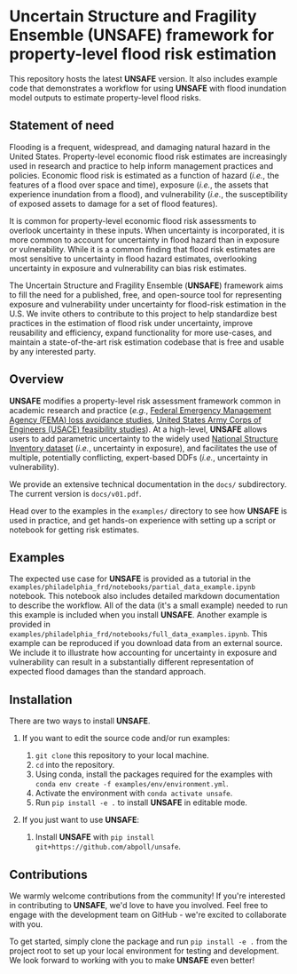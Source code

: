 # Uncertain Structure and Fragility Ensemble (**UNSAFE**) framework for property-level flood risk estimation

This repository hosts the latest **UNSAFE** version.
It also includes example code that demonstrates a workflow for using **UNSAFE** with flood inundation model outputs to estimate property-level flood risks.

## Statement of need

Flooding is a frequent, widespread, and damaging natural hazard in the United States.
Property-level economic flood risk estimates are increasingly used in research and practice to help inform management practices and policies.
Economic flood risk is estimated as a function of hazard (_i.e._, the features of a flood over space and time), exposure (_i.e._, the assets that experience inundation from a flood), and vulnerability (_i.e._, the susceptibility of exposed assets to damage for a set of flood features).

It is common for property-level economic flood risk assessments to overlook uncertainty in these inputs.
When uncertainty is incorporated, it is more common to account for uncertainty in flood hazard than in exposure or vulnerability.
While it is a common finding that flood risk estimates are most sensitive to uncertainty in flood hazard estimates, overlooking uncertainty in exposure and vulnerability can bias risk estimates.

The Uncertain Structure and Fragility Ensemble (**UNSAFE**) framework aims to fill the need for a published, free, and open-source tool for representing exposure and vulnerability under uncertainty for flood-risk estimation in the U.S.
We invite others to contribute to this project to help standardize best practices in the estimation of flood risk under uncertainty, improve reusability and efficiency, expand functionality for more use-cases, and maintain a state-of-the-art risk estimation codebase that is free and usable by any interested party.

## Overview

**UNSAFE** modifies a property-level risk assessment framework common in academic research and practice (_e.g._, [Federal Emergency Management Agency (FEMA) loss avoidance studies](https://www.fema.gov/grants/mitigation/loss-avoidance-studies), [United States Army Corps of Engineers (USACE) feasibility studies](https://www.nad.usace.army.mil/Portals/40/docs/NACCS/10A_PhysicalDepthDmgFxSummary_26Jan2015.pdf)).
At a high-level, **UNSAFE** allows users to add parametric uncertainty to the widely used [National Structure Inventory dataset](https://www.hec.usace.army.mil/confluence/nsi/technicalreferences/2019/technical-documentation) (_i.e._, uncertainty in exposure), and facilitates the use of multiple, potentially conflicting, expert-based DDFs (_i.e._, uncertainty in vulnerability).

We provide an extensive technical documentation in the `docs/` subdirectory.
The current version is `docs/v01.pdf`.

Head over to the examples in the `examples/` directory to see how **UNSAFE** is used in practice, and get hands-on experience with setting up a script or notebook for getting risk estimates.

## Examples

The expected use case for **UNSAFE** is provided as a tutorial in the `examples/philadelphia_frd/notebooks/partial_data_example.ipynb` notebook.
This notebook also includes detailed markdown documentation to describe the workflow.
All of the data (it's a small example) needed to run this example is included when you install **UNSAFE**.
Another example is provided in `examples/philadelphia_frd/notebooks/full_data_examples.ipynb`.
This example can be reproduced if you download data from an external source.
We include it to illustrate how accounting for uncertainty in exposure and vulnerability can result in a substantially different representation of expected flood damages than the standard approach.

## Installation

There are two ways to install **UNSAFE**.

1. If you want to edit the source code and/or run examples:

    1. `git clone` this repository to your local machine.
    1. `cd` into the repository.
    1. Using conda, install the packages required for the examples with `conda env create -f examples/env/environment.yml`.
    1. Activate the environment with `conda activate unsafe`.
    1. Run `pip install -e .` to install **UNSAFE** in editable mode.

1. If you just want to use **UNSAFE**:

    1. Install **UNSAFE** with `pip install git+https://github.com/abpoll/unsafe`.

## Contributions

We warmly welcome contributions from the community!
If you're interested in contributing to **UNSAFE**, we'd love to have you involved.
Feel free to engage with the development team on GitHub - we're excited to collaborate with you.

To get started, simply clone the package and run `pip install -e .` from the project root to set up your local environment for testing and development.
We look forward to working with you to make **UNSAFE** even better!
